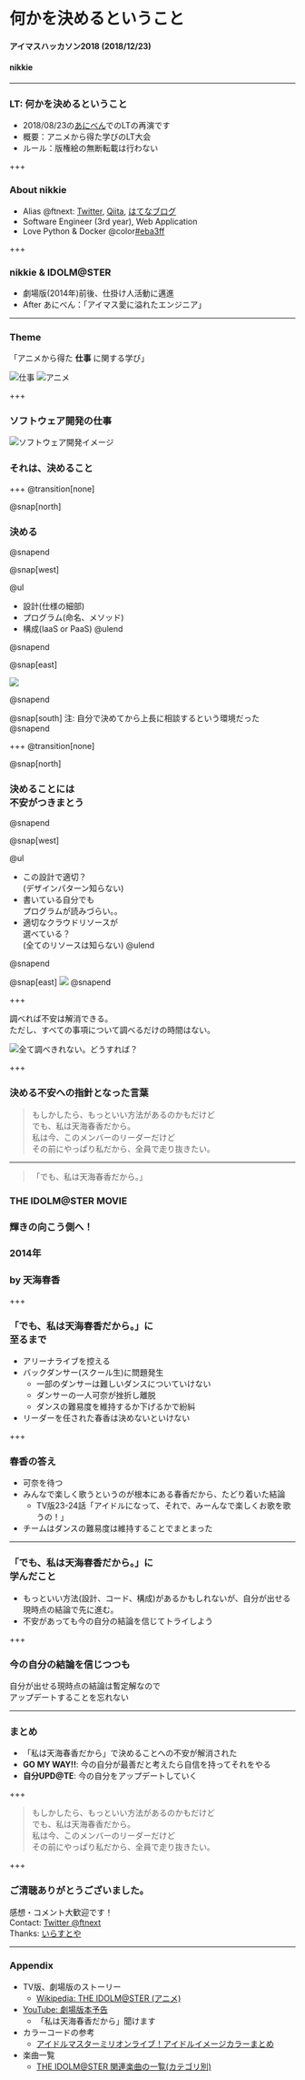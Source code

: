# 何かを<span class="haruka">決</span>めるということ
#### アイマスハッカソン2018 (2018/12/23)
#### nikkie

---

### LT: 何かを<span class="haruka">決</span>めるということ

- 2018/08/23の[あにべん](https://aniben.connpass.com/event/94950/)でのLTの再演です
- 概要：アニメから得た学びのLT大会
- ルール：版権絵の無断転載は行わない

+++

### About nikkie

- Alias @ftnext: [Twitter](https://twitter.com/ftnext), [Qiita](https://qiita.com/ftnext), [はてなブログ](http://nikkie-ftnext.hatenablog.com/)
- Software Engineer (3rd year), Web Application
- Love Python & Docker @color[#eba3ff](@fa[heart])

+++

### nikkie & IDOLM@STER

- 劇場版(2014年)前後、仕掛け人活動に邁進
- After あにべん：「アイマス愛に溢れたエンジニア」

---

### Theme

「アニメから得た **仕事** に関する学び」

![仕事](aniben_August_imas/assets/kaisya_man.png)
![アニメ](aniben_August_imas/assets/tv_boy_tooku.png)

+++

### ソフトウェア開発の仕事
![ソフトウェア開発イメージ](aniben_August_imas/assets/system_integration.png)
### それは、決めること

+++
@transition[none]

@snap[north]
<h3>決める</h3>
@snapend

@snap[west]

@ul
- 設計(仕様の細部)
- プログラム(命名、メソッド)
- 構成(IaaS or PaaS)
@ulend

@snapend

@snap[east]

![](aniben_August_imas/assets/character_program.png)

@snapend

@snap[south]
注: 自分で決めてから上長に相談するという環境だった
@snapend

+++
@transition[none]

@snap[north]
<h3>決めることには<br>不安がつきまとう</h3>
@snapend

@snap[west]

@ul
- この設計で適切？<br>(デザインパターン知らない)
- 書いている自分でも<br>プログラムが読みづらい。。
- 適切なクラウドリソースが<br>選べている？<br>(全てのリソースは知らない)
@ulend

@snapend

@snap[east]
![](aniben_August_imas/assets/kaisya_komaru_man.png)
@snapend

+++

調べれば不安は解消できる。  
ただし、すべての事項について調べるだけの時間はない。

![全て調べきれない。どうすれば？](aniben_August_imas/assets/jouhou_hanran.png)

+++

### 決める不安への指針となった言葉

>もしかしたら、もっといい方法があるのかもだけど  
>でも、私は天海春香だから。  
>私は今、このメンバーのリーダーだけど  
>その前にやっぱり私だから、全員で走り抜きたい。  

---

>「でも、私は天海春香だから。」

### THE IDOLM@STER MOVIE
### 輝きの向こう側へ！
### 2014年
### by <span class="haruka">天海春香</span>

+++

### 「でも、私は天海春香だから。」に<br>至るまで

- アリーナライブを控える
- バックダンサー(スクール生)に問題発生
  - 一部のダンサーは難しいダンスについていけない
  - ダンサーの一人<span class="kana">可奈</span>が挫折し離脱
  - ダンスの難易度を維持するか下げるかで紛糾
- リーダーを任された<span class="haruka">春香</span>は決めないといけない

+++

### <span class="haruka">春香</span>の答え

- <span class="kana">可奈</span>を待つ
- みんなで楽しく歌うというのが根本にある<span class="haruka">春香</span>だから、たどり着いた結論
  - TV版23-24話「<span class="haruka">アイドルになって、それで、みーんなで楽しくお歌を歌うの！</span>」
- チームはダンスの難易度は維持することでまとまった

---

### 「でも、私は天海春香だから。」に<br>学んだこと

- もっといい方法(設計、コード、構成)があるかもしれないが、自分が出せる現時点の結論で先に進む。
- 不安があっても今の自分の結論を信じてトライしよう

+++

### 今の自分の結論を信じつつも

自分が出せる現時点の結論は暫定解なので  
アップデートすることを忘れない

---

### まとめ

- 「私は天海春香だから」で決めることへの不安が解消された
- **GO MY WAY!!**: 今の自分が最善だと考えたら自信を持ってそれをやる
- **自分UPD@TE**: 今の自分をアップデートしていく

+++

>もしかしたら、もっといい方法があるのかもだけど  
>でも、私は天海春香だから。  
>私は今、このメンバーのリーダーだけど  
>その前にやっぱり私だから、全員で走り抜きたい。  

+++

### ご清聴ありがとうございました。
感想・コメント大歓迎です！  
Contact: [Twitter @ftnext](https://twitter.com/ftnext)  
Thanks: [いらすとや](https://www.irasutoya.com)

---

### Appendix

- TV版、劇場版のストーリー
  - [Wikipedia: THE IDOLM@STER (アニメ)](https://bit.ly/2L3a3jm)
- [YouTube: 劇場版本予告](https://www.youtube.com/watch?v=_YD0jTHxLlo)
  - 「私は天海春香だから」聞けます
- カラーコードの参考
  - [アイドルマスターミリオンライブ！アイドルイメージカラーまとめ](http://imas-million.zukan-jp.com/idol_imagecolor/)
- 楽曲一覧
  - [THE IDOLM@STER 関連楽曲の一覧(カテゴリ別)](https://imas-db.jp/song/detail/)
